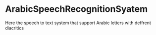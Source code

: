 # ArabicSpeechRecognitionSyatem
Here the speech to text system that support Arabic letters with deffrent diacritics 
